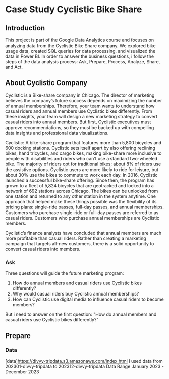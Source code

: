 # Case Study Cyclistic Bike Share


## Introduction
This project is part of the Google Data Analytics course and focuses on analyzing data from the Cyclistic Bike Share company. We explored bike usage data, created SQL queries for data processing, and visualized the data in Power BI. In order to answer the business questions, i follow the steps of the data analysis process: Ask, Prepare, Process, Analyze, Share, and Act.

## About Cyclistic Company
Cyclistic is a Bike-share company in Chicago. The director of marketing believes the company’s future success depends on maximizing the number of annual memberships. Therefore, your team wants to understand how casual riders and annual members use Cyclistic bikes differently. From these insights, your team will design a new marketing strategy to convert casual riders into annual members. But first, Cyclistic executives must approve recommendations, so they must be backed up with compelling data insights and professional data visualizations.

Cyclistic: A bike-share program that features more than 5,800 bicycles and 600 docking stations. Cyclistic sets itself apart by also offering reclining bikes, hand tricycles, and cargo bikes, making bike-share more inclusive to people with disabilities and riders who can’t use a standard two-wheeled bike. The majority of riders opt for traditional bikes; about 8% of riders use the assistive options. Cyclistic users are more likely to ride for leisure, but about 30% use the bikes to commute to work each day.
In 2016, Cyclistic launched a successful bike-share offering. Since then, the program has grown to a fleet of 5,824 bicycles that are geotracked and locked into a network of 692 stations across Chicago. The bikes can be unlocked from one station and returned to any other station in the system anytime.
One approach that helped make these things possible was the flexibility of its pricing plans: single-ride passes, full-day passes, and annual memberships.
Customers who purchase single-ride or full-day passes are referred to as casual riders.
Customers who purchase annual memberships are Cyclistic members.

Cyclistic’s finance analysts have concluded that annual members are much more profitable than casual riders. Rather than creating a marketing campaign that targets all-new customers, there is a solid opportunity to convert casual riders into members.

### Ask
Three questions will guide the future marketing program:
1. How do annual members and casual riders use Cyclistic bikes differently?
2. Why would casual riders buy Cyclistic annual memberships?
3. How can Cyclistic use digital media to influence casual riders to become members?

But i need to answer on the first question:
"How do annual members and casual riders use Cyclistic bikes differently?"

## Prepare
### Data
[data]https://divvy-tripdata.s3.amazonaws.com/index.html I used data from 202301-divvy-tripdata to 202312-divvy-tripdata
Data Range January 2023 - December 2023
